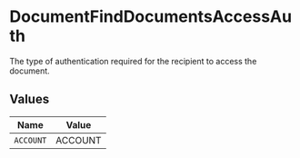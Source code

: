 # DocumentFindDocumentsAccessAuth

The type of authentication required for the recipient to access the document.


## Values

| Name      | Value     |
| --------- | --------- |
| `ACCOUNT` | ACCOUNT   |